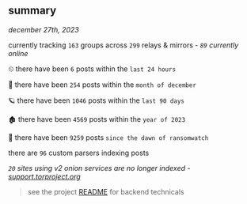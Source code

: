 
## summary
_december 27th, 2023_

currently tracking `163` groups across `299` relays & mirrors - _`89` currently online_

⏲ there have been `6` posts within the `last 24 hours`

🦈 there have been `254` posts within the `month of december`

🪐 there have been `1046` posts within the `last 90 days`

🏚 there have been `4569` posts within the `year of 2023`

🦕 there have been `9259` posts `since the dawn of ransomwatch`

there are `96` custom parsers indexing posts

_`20` sites using v2 onion services are no longer indexed - [support.torproject.org](https://support.torproject.org/onionservices/v2-deprecation/)_

> see the project [README](https://github.com/joshhighet/ransomwatch#ransomwatch--) for backend technicals
